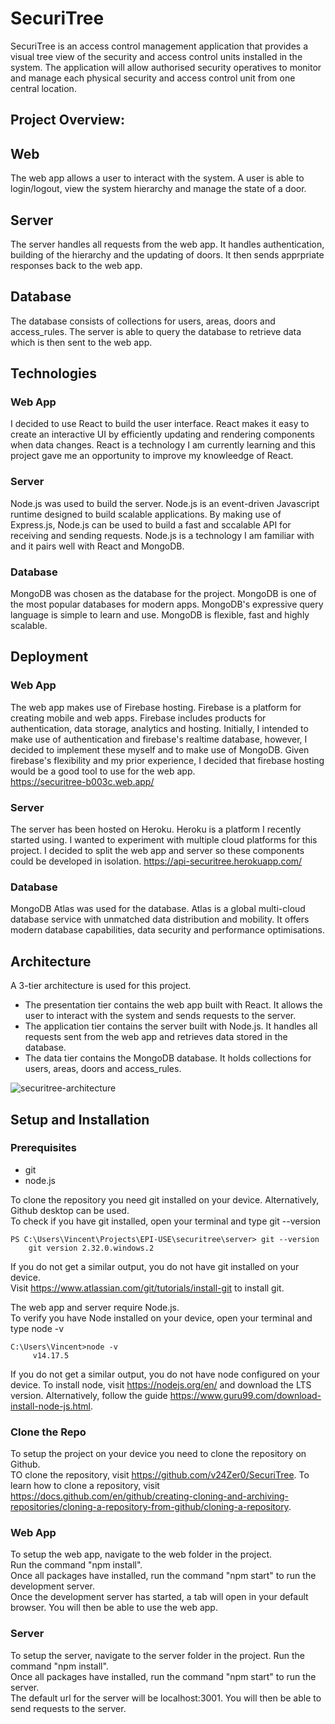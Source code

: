 # SecuriTree

SecuriTree is an access control management application that provides a visual tree view of the security and access control units installed in the system. The application will allow authorised security operatives to monitor and manage each physical security and access control unit from one central location.

## Project Overview:

## Web
The web app allows a user to interact with the system. A user is able to login/logout, view the system hierarchy and manage the state of a door.

## Server
The server handles all requests from the web app. It handles authentication, building of the hierarchy and the updating of doors. It then sends apprpriate responses back to the web app.

## Database
The database consists of collections for users, areas, doors and access_rules. The server is able to query the database to retrieve data which is then sent to the web app. 

## Technologies

### Web App
I decided to use React to build the user interface. React makes it easy to create an interactive UI by efficiently updating and rendering components when data changes. React is a technology I am currently learning and this project gave me an opportunity to improve my knowleedge of React. 

### Server
Node.js was used to build the server. Node.js is an event-driven Javascript runtime designed to build scalable applications. By making use of Express.js, Node.js can be used to build a fast and sccalable API for receiving and sending requests. Node.js is a technology I am familiar with and it pairs well with React and MongoDB.

### Database
MongoDB was chosen as the database for the project. MongoDB is one of the most popular databases for modern apps. MongoDB's expressive query language is simple to learn and use. MongoDB is flexible, fast and highly scalable.

## Deployment

### Web App 
The web app makes use of Firebase hosting. Firebase is a platform for creating mobile and web apps. Firebase includes products for authentication, data storage, analytics and hosting. Initially, I intended to make use of authentication and firebase's realtime database, however, I decided to implement these myself and to make use of MongoDB. Given firebase's flexibility and my prior experience, I decided that firebase hosting would be a good tool to use for the web app.  
https://securitree-b003c.web.app/

### Server
The server has been hosted on Heroku. Heroku is a platform I recently started using. I wanted to experiment with multiple cloud platforms for this project. I decided to split the web app and server so these components could be developed in isolation.
https://api-securitree.herokuapp.com/

### Database
MongoDB Atlas was used for the database. Atlas is a global multi-cloud database service with unmatched data distribution and mobility. It offers modern database capabilities, data security and performance optimisations.

## Architecture
A 3-tier architecture is used for this project. 
- The presentation tier contains the web app built with React. It allows the user to interact with the system and sends requests to the server.
- The application tier contains the server built with Node.js. It handles all requests sent from the web app and retrieves data stored in the database.
- The data tier contains the MongoDB database. It holds collections for users, areas, doors and access_rules.

![securitree-architecture](https://github.com/v24Zer0/SecuriTree/blob/master/SecuriTree-Architecture.png?raw=true)

## Setup and Installation

### Prerequisites
- git
- node.js

To clone the repository you need git installed on your device. Alternatively, Github desktop can be used.  
To check if you have git installed, open your terminal and type git --version
```
PS C:\Users\Vincent\Projects\EPI-USE\securitree\server> git --version
    git version 2.32.0.windows.2    
```
If you do not get a similar output, you do not have git installed on your device.  
Visit https://www.atlassian.com/git/tutorials/install-git to install git.


The web app and server require Node.js.  
To verify you have Node installed on your device, open your terminal and type node -v
```
C:\Users\Vincent>node -v                                                                                               
     v14.17.5      
```
If you do not get a similar output, you do not have node configured on your device. To install node, visit https://nodejs.org/en/ and download the LTS version. Alternatively, follow the guide https://www.guru99.com/download-install-node-js.html.

### Clone the Repo
To setup the project on your device you need to clone the repository on Github.  
TO clone the repository, visit https://github.com/v24Zer0/SecuriTree. 
To learn how to clone a repository, visit https://docs.github.com/en/github/creating-cloning-and-archiving-repositories/cloning-a-repository-from-github/cloning-a-repository.

### Web App
To setup the web app, navigate to the web folder in the project.  
Run the command "npm install".  
Once all packages have installed, run the command "npm start" to run the development server.  
Once the development server has started, a tab will open in your default browser.
You will then be able to use the web app.

### Server
To setup the server, navigate to the server folder in the project.
Run the command "npm install".  
Once all packages have installed, run the command "npm start" to run the server.  
The default url for the server will be localhost:3001.
You will then be able to send requests to the server.